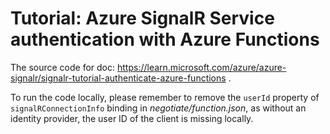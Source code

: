 # Tutorial: Azure SignalR Service authentication with Azure Functions
The source code for doc: https://learn.microsoft.com/azure/azure-signalr/signalr-tutorial-authenticate-azure-functions .

To run the code locally, please remember to remove the `userId` property of `signalRConnectionInfo` binding  in _negotiate/function.json_, as without an identity provider, the user ID of the client is missing locally.